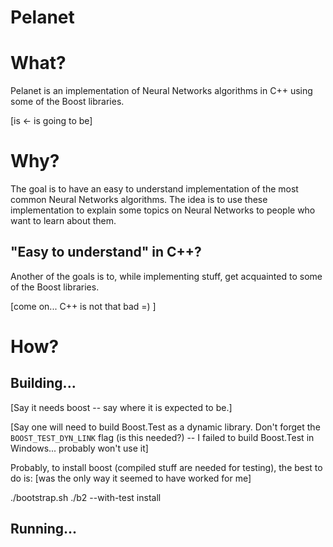 # Pelanet

# What?

Pelanet is an implementation of Neural Networks algorithms in C++
using some of the Boost libraries.

[is <- is going to be]


# Why?

The goal is to have an easy to understand implementation of the most
common Neural Networks algorithms. The idea is to use these
implementation to explain some topics on Neural Networks to people who
want to learn about them.

## "Easy to understand" in C++?

Another of the goals is to, while implementing stuff, get acquainted
to some of the Boost libraries.

[come on... C++ is not that bad =) ]

# How?

## Building...

[Say it needs boost -- say where it is expected to be.]

[Say one will need to build Boost.Test as a dynamic library. Don't
forget the `BOOST_TEST_DYN_LINK` flag (is this needed?) -- I failed to
build Boost.Test in Windows... probably won't use it]

Probably, to install boost (compiled stuff are needed for testing),
the best to do is:
[was the only way it seemed to have worked for me]

./bootstrap.sh
./b2 --with-test install


## Running...



